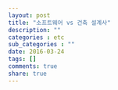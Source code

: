 ```yaml
---
layout: post
title: "소프트웨어 vs 건축 설계사"
description: ""
categories : etc
sub_categories : ""
date: 2016-03-24
tags: []
comments: true
share: true
---
```




